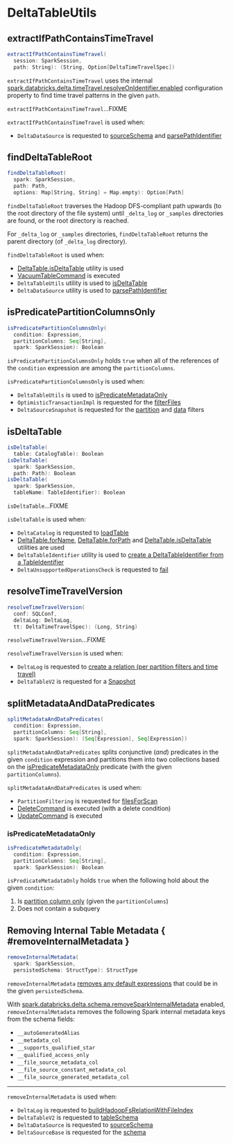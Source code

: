 # DeltaTableUtils

## <span id="extractIfPathContainsTimeTravel"> extractIfPathContainsTimeTravel

```scala
extractIfPathContainsTimeTravel(
  session: SparkSession,
  path: String): (String, Option[DeltaTimeTravelSpec])
```

`extractIfPathContainsTimeTravel` uses the internal [spark.databricks.delta.timeTravel.resolveOnIdentifier.enabled](configuration-properties/DeltaSQLConf.md#timeTravel.resolveOnIdentifier.enabled) configuration property to find time travel patterns in the given `path`.

`extractIfPathContainsTimeTravel`...FIXME

`extractIfPathContainsTimeTravel` is used when:

* `DeltaDataSource` is requested to [sourceSchema](spark-connector/DeltaDataSource.md#sourceSchema) and [parsePathIdentifier](spark-connector/DeltaDataSource.md#parsePathIdentifier)

## <span id="findDeltaTableRoot"> findDeltaTableRoot

```scala
findDeltaTableRoot(
  spark: SparkSession,
  path: Path,
  options: Map[String, String] = Map.empty): Option[Path]
```

`findDeltaTableRoot` traverses the Hadoop DFS-compliant path upwards (to the root directory of the file system) until `_delta_log` or `_samples` directories are found, or the root directory is reached.

For `_delta_log` or `_samples` directories, `findDeltaTableRoot` returns the parent directory (of `_delta_log` directory).

`findDeltaTableRoot` is used when:

* [DeltaTable.isDeltaTable](DeltaTable.md#isDeltaTable) utility is used
* [VacuumTableCommand](commands/vacuum/VacuumTableCommand.md) is executed
* `DeltaTableUtils` utility is used to [isDeltaTable](#isDeltaTable)
* `DeltaDataSource` utility is used to [parsePathIdentifier](spark-connector/DeltaDataSource.md#parsePathIdentifier)

## <span id="isPredicatePartitionColumnsOnly"> isPredicatePartitionColumnsOnly

```scala
isPredicatePartitionColumnsOnly(
  condition: Expression,
  partitionColumns: Seq[String],
  spark: SparkSession): Boolean
```

`isPredicatePartitionColumnsOnly` holds `true` when all of the references of the `condition` expression are among the `partitionColumns`.

`isPredicatePartitionColumnsOnly` is used when:

* `DeltaTableUtils` is used to [isPredicateMetadataOnly](#isPredicateMetadataOnly)
* `OptimisticTransactionImpl` is requested for the [filterFiles](OptimisticTransactionImpl.md#filterFiles)
* `DeltaSourceSnapshot` is requested for the [partition](spark-connector/DeltaSourceSnapshot.md#partitionFilters) and [data](spark-connector/DeltaSourceSnapshot.md#dataFilters) filters

## <span id="isDeltaTable"> isDeltaTable

```scala
isDeltaTable(
  table: CatalogTable): Boolean
isDeltaTable(
  spark: SparkSession,
  path: Path): Boolean
isDeltaTable(
  spark: SparkSession,
  tableName: TableIdentifier): Boolean
```

`isDeltaTable`...FIXME

`isDeltaTable` is used when:

* `DeltaCatalog` is requested to [loadTable](DeltaCatalog.md#loadTable)
* [DeltaTable.forName](DeltaTable.md#forName), [DeltaTable.forPath](DeltaTable.md#forPath) and [DeltaTable.isDeltaTable](DeltaTable.md#isDeltaTable) utilities are used
* `DeltaTableIdentifier` utility is used to [create a DeltaTableIdentifier from a TableIdentifier](DeltaTableIdentifier.md#apply)
* `DeltaUnsupportedOperationsCheck` is requested to [fail](DeltaUnsupportedOperationsCheck.md#fail)

## <span id="resolveTimeTravelVersion"> resolveTimeTravelVersion

```scala
resolveTimeTravelVersion(
  conf: SQLConf,
  deltaLog: DeltaLog,
  tt: DeltaTimeTravelSpec): (Long, String)
```

`resolveTimeTravelVersion`...FIXME

`resolveTimeTravelVersion` is used when:

* `DeltaLog` is requested to [create a relation (per partition filters and time travel)](DeltaLog.md#createRelation)
* `DeltaTableV2` is requested for a [Snapshot](DeltaTableV2.md#snapshot)

## <span id="splitMetadataAndDataPredicates"> splitMetadataAndDataPredicates

```scala
splitMetadataAndDataPredicates(
  condition: Expression,
  partitionColumns: Seq[String],
  spark: SparkSession): (Seq[Expression], Seq[Expression])
```

`splitMetadataAndDataPredicates` splits conjunctive (_and_) predicates in the given `condition` expression and partitions them into two collections based on the [isPredicateMetadataOnly](#isPredicateMetadataOnly) predicate (with the given `partitionColumns`).

`splitMetadataAndDataPredicates` is used when:

* `PartitionFiltering` is requested for [filesForScan](PartitionFiltering.md#filesForScan)
* [DeleteCommand](commands/delete/DeleteCommand.md) is executed (with a delete condition)
* [UpdateCommand](commands/update/UpdateCommand.md) is executed

### <span id="isPredicateMetadataOnly"> isPredicateMetadataOnly

```scala
isPredicateMetadataOnly(
  condition: Expression,
  partitionColumns: Seq[String],
  spark: SparkSession): Boolean
```

`isPredicateMetadataOnly` holds `true` when the following hold about the given `condition`:

1. Is [partition column only](#isPredicatePartitionColumnsOnly) (given the `partitionColumns`)
1. Does not contain a subquery

## Removing Internal Table Metadata { #removeInternalMetadata }

```scala
removeInternalMetadata(
  spark: SparkSession,
  persistedSchema: StructType): StructType
```

`removeInternalMetadata` [removes any default expressions](ColumnWithDefaultExprUtils.md#removeDefaultExpressions) that could be in the given `persistedSchema`.

With [spark.databricks.delta.schema.removeSparkInternalMetadata](configuration-properties/DeltaSQLConf.md#schema.removeSparkInternalMetadata) enabled, `removeInternalMetadata` removes the following Spark internal metadata keys from the schema fields:

* `__autoGeneratedAlias`
* `__metadata_col`
* `__supports_qualified_star`
* `__qualified_access_only`
* `__file_source_metadata_col`
* `__file_source_constant_metadata_col`
* `__file_source_generated_metadata_col`

---

`removeInternalMetadata` is used when:

* `DeltaLog` is requested to [buildHadoopFsRelationWithFileIndex](DeltaLog.md#buildHadoopFsRelationWithFileIndex)
* `DeltaTableV2` is requested to [tableSchema](DeltaTableV2.md#tableSchema)
* `DeltaDataSource` is requested to [sourceSchema](spark-connector/DeltaDataSource.md#sourceSchema)
* `DeltaSourceBase` is requested for the [schema](spark-connector/DeltaSourceBase.md#schema)

